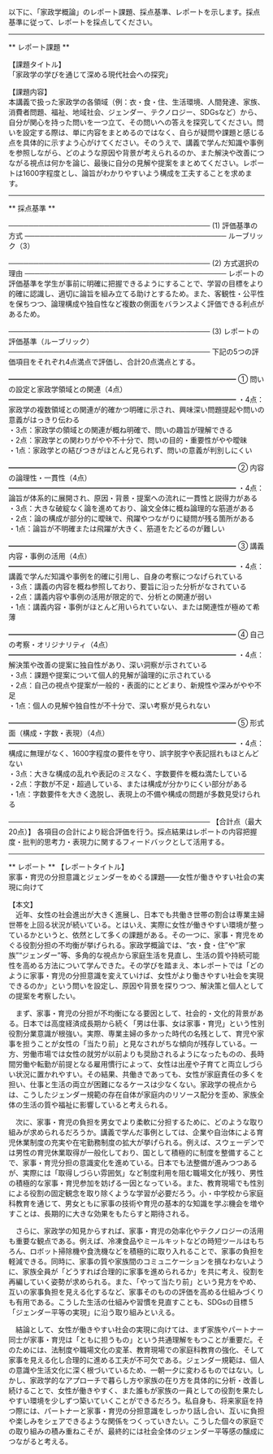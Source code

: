 以下に、「家政学概論」のレポート課題、採点基準、レポートを示します。採点基準に従って、レポートを採点してください。

---------------------------------------
** レポート課題 **

【課題タイトル】  
「家政学の学びを通じて深める現代社会への探究」

【課題内容】  
本講義で扱った家政学の各領域（例：衣・食・住、生活環境、人間発達、家族、消費者問題、福祉、地域社会、ジェンダー、テクノロジー、SDGsなど）から、自分が関心を持った問いを一つ立て、その問いへの答えを探究してください。問いを設定する際は、単に内容をまとめるのではなく、自らが疑問や課題と感じる点を具体的に示すよう心がけてください。そのうえで、講義で学んだ知識や事例を参照しながら、どのような原因や背景が考えられるのか、また解決や改善につながる視点は何かを論じ、最後に自分の見解や提案をまとめてください。レポートは1600字程度とし、論旨がわかりやすいよう構成を工夫することを求めます。  

---------------------------------------
** 採点基準 **

────────────────────────────────────────
(1) 評価基準の方式
────────────────────────────────────────
ルーブリック（3）

────────────────────────────────────────
(2) 方式選択の理由
────────────────────────────────────────
レポートの評価基準を学生が事前に明確に把握できるようにすることで、学習の目標をより的確に認識し、適切に論旨を組み立てる助けとするため。また、客観性・公平性を保ちつつ、論理構成や独自性など複数の側面をバランスよく評価できる利点があるため。

────────────────────────────────────────
(3) レポートの評価基準（ルーブリック）
────────────────────────────────────────
下記の5つの評価項目をそれぞれ4点満点で評価し、合計20点満点とする。

━━━━━━━━━━━━━━━━━━━━━━━━━━━━━━━━
① 問いの設定と家政学領域との関連（4点）
━━━━━━━━━━━━━━━━━━━━━━━━━━━━━━━━
・4点：家政学の複数領域との関連が的確かつ明確に示され、興味深い問題提起や問いの意義がはっきり伝わる  
・3点：家政学の領域との関連が概ね明確で、問いの趣旨が理解できる  
・2点：家政学との関わりがやや不十分で、問いの目的・重要性がやや曖昧  
・1点：家政学との結びつきがほとんど見られず、問いの意義が判別しにくい  

━━━━━━━━━━━━━━━━━━━━━━━━━━━━━━━━
② 内容の論理性・一貫性（4点）
━━━━━━━━━━━━━━━━━━━━━━━━━━━━━━━━
・4点：論旨が体系的に展開され、原因・背景・提案への流れに一貫性と説得力がある  
・3点：大きな破綻なく論を進めており、論文全体に概ね論理的な筋道がある  
・2点：論の構成が部分的に曖昧で、飛躍やつながりに疑問が残る箇所がある  
・1点：論旨が不明確または飛躍が大きく、筋道をたどるのが難しい  

━━━━━━━━━━━━━━━━━━━━━━━━━━━━━━━━
③ 講義内容・事例の活用（4点）
━━━━━━━━━━━━━━━━━━━━━━━━━━━━━━━━
・4点：講義で学んだ知識や事例を的確に引用し、自身の考察につなげられている  
・3点：講義の内容を概ね参照しており、要旨に沿った分析がなされている  
・2点：講義内容や事例の活用が限定的で、分析との関連が弱い  
・1点：講義内容・事例がほとんど用いられていない、または関連性が極めて希薄  

━━━━━━━━━━━━━━━━━━━━━━━━━━━━━━━━
④ 自己の考察・オリジナリティ（4点）
━━━━━━━━━━━━━━━━━━━━━━━━━━━━━━━━
・4点：解決策や改善の提案に独自性があり、深い洞察が示されている  
・3点：課題や提案について個人的見解が論理的に示されている  
・2点：自己の視点や提案が一般的・表面的にとどまり、新規性や深みがやや不足  
・1点：個人の見解や独自性が不十分で、深い考察が見られない  

━━━━━━━━━━━━━━━━━━━━━━━━━━━━━━━━
⑤ 形式面（構成・字数・表現）（4点）
━━━━━━━━━━━━━━━━━━━━━━━━━━━━━━━━
・4点：構成に無理がなく、1600字程度の要件を守り、誤字脱字や表記揺れもほとんどない  
・3点：大きな構成の乱れや表記のミスなく、字数要件を概ね満たしている  
・2点：字数が不足・超過している、または構成が分かりにくい部分がある  
・1点：字数要件を大きく逸脱し、表現上の不備や構成の問題が多数見受けられる  

────────────────────────────────────────
【合計点（最大20点）】
各項目の合計により総合評価を行う。採点結果はレポートの内容把握度・批判的思考力・表現力に関するフィードバックとして活用する。

---------------------------------------
** レポート **
【レポートタイトル】  
家事・育児の分担意識とジェンダーをめぐる課題――女性が働きやすい社会の実現に向けて

【本文】  
　近年、女性の社会進出が大きく進展し、日本でも共働き世帯の割合は専業主婦世帯を上回る状況が続いている。とはいえ、実際に女性が働きやすい環境が整っているかというと、依然として多くの課題がある。その一つに、家事・育児をめぐる役割分担の不均衡が挙げられる。家政学概論では、“衣・食・住”や“家族”“ジェンダー”等、多角的な視点から家庭生活を見直し、生活の質や持続可能性を高める方法について学んできた。その学びを踏まえ、本レポートでは「どのように家事・育児の分担意識を変えていけば、女性がより働きやすい社会を実現できるのか」という問いを設定し、原因や背景を探りつつ、解決策と個人としての提案を考察したい。

　まず、家事・育児の分担が不均衡になる要因として、社会的・文化的背景がある。日本では高度経済成長期から続く「男は仕事、女は家事・育児」という性別役割分業意識が根強い。実際、専業主婦の多かった時代の名残として、育児や家事を担うことが女性の「当たり前」と見なされがちな傾向が残存している。一方、労働市場では女性の就労が以前よりも奨励されるようになったものの、長時間労働や転勤が前提となる雇用慣行によって、女性は出産や子育てと両立しづらい状況に置かれやすい。その結果、共働きであっても、女性が家庭責任の多くを担い、仕事と生活の両立が困難になるケースは少なくない。家政学の視点からは、こうしたジェンダー規範の存在自体が家庭内のリソース配分を歪め、家族全体の生活の質や福祉に影響していると考えられる。

　次に、家事・育児の負担を男女でより柔軟に分担するために、どのような取り組みが求められるだろうか。講義で学んだ事例としては、企業や自治体による育児休業制度の充実や在宅勤務制度の拡大が挙げられる。例えば、スウェーデンでは男性の育児休業取得が一般化しており、国として積極的に制度を整備することで、家事・育児分担の意識変化を進めている。日本でも法整備が進みつつあるが、実際には「取得しづらい雰囲気」など制度利用を阻む職場文化が残り、男性の積極的な家事・育児参加を妨げる一因となっている。また、教育現場でも性別による役割の固定観念を取り除くような学習が必要だろう。小・中学校から家庭科教育を通じて、男女ともに家事の技術や育児の基本的な知識を学ぶ機会を増やすことは、長期的に大きな効果をもたらすと期待される。

　さらに、家政学の知見からすれば、家事・育児の効率化やテクノロジーの活用も重要な観点である。例えば、冷凍食品やミールキットなどの時短ツールはもちろん、ロボット掃除機や食洗機などを積極的に取り入れることで、家事の負担を軽減できる。同時に、家事の質や家族間のコミュニケーションを損なわないように、家族全員が「どうすれば合理的に家事を進められるか」を共に考え、役割を再編していく姿勢が求められる。また、「やって当たり前」という見方をやめ、互いの家事負担を見える化するなど、家事そのものの評価を高める仕組みづくりも有用である。こうした生活の仕組みや習慣を見直すことも、SDGsの目標５「ジェンダー平等の実現」に沿う取り組みといえる。

　結論として、女性が働きやすい社会の実現に向けては、まず家族やパートナー同士が家事・育児は「ともに担うもの」という共通理解をもつことが重要だ。そのためには、法制度や職場文化の変革、教育現場での家庭科教育の強化、そして家事を見える化し合理的に進める工夫が不可欠である。ジェンダー規範は、個人の意識や生活文化に深く根づいているため、一朝一夕に変わるものではない。しかし、家政学的なアプローチで暮らし方や家族の在り方を具体的に分析・改善し続けることで、女性が働きやすく、また誰もが家族の一員としての役割を果たしやすい環境を少しずつ築いていくことができるだろう。私自身も、将来家庭を持つ際には、パートナーと家事・育児の分担意識をしっかり話し合い、互いに負担や楽しみをシェアできるような関係をつくっていきたい。こうした個々の家庭での取り組みの積み重ねこそが、最終的には社会全体のジェンダー平等感の醸成につながると考える。

